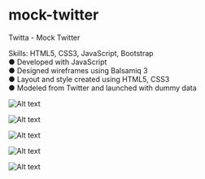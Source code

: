 # mock-twitter
Twitta - Mock Twitter

Skills: HTML5, CSS3, JavaScript, Bootstrap <br/>
● Developed with JavaScript <br/>
● Designed wireframes using Balsamiq 3 <br/>
● Layout and style created using HTML5, CSS3 <br/>
● Modeled from Twitter and launched with dummy data <br/>


![Alt text](https://s3.amazonaws.com/twitta-replicating-twitter/Screen+Shot+2016-11-05+at+10.03.04+AM.png?X-Amz-Date=20161105T172252Z&X-Amz-Expires=300&X-Amz-Algorithm=AWS4-HMAC-SHA256&X-Amz-Signature=367a0f3161e5a96f0fd53db6721d1f96538d56e3a7bf51537c6c1b6682e75c60&X-Amz-Credential=ASIAJXANQPTUDBBZKE5Q/20161105/us-east-1/s3/aws4_request&X-Amz-SignedHeaders=Host&x-amz-security-token=FQoDYXdzENr//////////wEaDCcQ%2B/wpgkS764S7eyL6AaxDAqbgW%2B7EPDgJZp0Is6tZG5vVBXbZ17rWJju1ypSdTFFSaAduW57E0WN7QhMrw2b7Nk6uze1TOyyGLHrJGVBPFNoAEe8OAgGUGOG4TGPScPzOpKajTs5cmNWxYsQrkP22jCTnfyTNuZ3Pi3JliSDjw9CI5sZRPNrUjOIUzo0/I7q3/lY8Fzc4thVL2HjveENMeTLiV5K3K9aJTeLE4L0KPazruWIpZt5a4tJRC/mbQrO7cZwO6r8%2B3bkO2BVZw4JiTuF5KXi2W7i59y5MsovpPuhwrHF%2BLe8hAjgczkRr5Al2wXWwAbgltkq2W31jjrIYXeVj337ZW5wowan4wAU%3D)

![Alt text](https://s3.amazonaws.com/twitta-replicating-twitter/Screen+Shot+2016-11-05+at+10.03.25+AM.png?X-Amz-Date=20161105T172423Z&X-Amz-Expires=300&X-Amz-Algorithm=AWS4-HMAC-SHA256&X-Amz-Signature=a7218a595d4cc4a425390ac2e2b886989628ce6db4f04ffbe677b3e38edcbc06&X-Amz-Credential=ASIAJXANQPTUDBBZKE5Q/20161105/us-east-1/s3/aws4_request&X-Amz-SignedHeaders=Host&x-amz-security-token=FQoDYXdzENr//////////wEaDCcQ%2B/wpgkS764S7eyL6AaxDAqbgW%2B7EPDgJZp0Is6tZG5vVBXbZ17rWJju1ypSdTFFSaAduW57E0WN7QhMrw2b7Nk6uze1TOyyGLHrJGVBPFNoAEe8OAgGUGOG4TGPScPzOpKajTs5cmNWxYsQrkP22jCTnfyTNuZ3Pi3JliSDjw9CI5sZRPNrUjOIUzo0/I7q3/lY8Fzc4thVL2HjveENMeTLiV5K3K9aJTeLE4L0KPazruWIpZt5a4tJRC/mbQrO7cZwO6r8%2B3bkO2BVZw4JiTuF5KXi2W7i59y5MsovpPuhwrHF%2BLe8hAjgczkRr5Al2wXWwAbgltkq2W31jjrIYXeVj337ZW5wowan4wAU%3D)

![Alt text](https://s3.amazonaws.com/twitta-replicating-twitter/Screen+Shot+2016-11-05+at+10.11.28+AM.png?X-Amz-Date=20161105T172443Z&X-Amz-Expires=300&X-Amz-Algorithm=AWS4-HMAC-SHA256&X-Amz-Signature=c4c7d8a0ac4c1f639d9043c5f50d866e5451544107bdc94ba5ab10e84f030539&X-Amz-Credential=ASIAJXANQPTUDBBZKE5Q/20161105/us-east-1/s3/aws4_request&X-Amz-SignedHeaders=Host&x-amz-security-token=FQoDYXdzENr//////////wEaDCcQ%2B/wpgkS764S7eyL6AaxDAqbgW%2B7EPDgJZp0Is6tZG5vVBXbZ17rWJju1ypSdTFFSaAduW57E0WN7QhMrw2b7Nk6uze1TOyyGLHrJGVBPFNoAEe8OAgGUGOG4TGPScPzOpKajTs5cmNWxYsQrkP22jCTnfyTNuZ3Pi3JliSDjw9CI5sZRPNrUjOIUzo0/I7q3/lY8Fzc4thVL2HjveENMeTLiV5K3K9aJTeLE4L0KPazruWIpZt5a4tJRC/mbQrO7cZwO6r8%2B3bkO2BVZw4JiTuF5KXi2W7i59y5MsovpPuhwrHF%2BLe8hAjgczkRr5Al2wXWwAbgltkq2W31jjrIYXeVj337ZW5wowan4wAU%3D)

![Alt text](https://s3.amazonaws.com/twitta-replicating-twitter/Screen+Shot+2016-11-05+at+10.15.58+AM.png?X-Amz-Date=20161105T172500Z&X-Amz-Expires=300&X-Amz-Algorithm=AWS4-HMAC-SHA256&X-Amz-Signature=17f41ad11dcaf552056ed2e2ea09db588bb5b4954b0df08281cc53d21cdd7674&X-Amz-Credential=ASIAJXANQPTUDBBZKE5Q/20161105/us-east-1/s3/aws4_request&X-Amz-SignedHeaders=Host&x-amz-security-token=FQoDYXdzENr//////////wEaDCcQ%2B/wpgkS764S7eyL6AaxDAqbgW%2B7EPDgJZp0Is6tZG5vVBXbZ17rWJju1ypSdTFFSaAduW57E0WN7QhMrw2b7Nk6uze1TOyyGLHrJGVBPFNoAEe8OAgGUGOG4TGPScPzOpKajTs5cmNWxYsQrkP22jCTnfyTNuZ3Pi3JliSDjw9CI5sZRPNrUjOIUzo0/I7q3/lY8Fzc4thVL2HjveENMeTLiV5K3K9aJTeLE4L0KPazruWIpZt5a4tJRC/mbQrO7cZwO6r8%2B3bkO2BVZw4JiTuF5KXi2W7i59y5MsovpPuhwrHF%2BLe8hAjgczkRr5Al2wXWwAbgltkq2W31jjrIYXeVj337ZW5wowan4wAU%3D)

![Alt text](https://s3.amazonaws.com/twitta-replicating-twitter/Screen+Shot+2016-11-05+at+10.16.16+AM.png?X-Amz-Date=20161105T172514Z&X-Amz-Expires=300&X-Amz-Algorithm=AWS4-HMAC-SHA256&X-Amz-Signature=713e4199d57c6a07038f30258a7d9ee776ba25aae18a0ef2e737a83f38f4e395&X-Amz-Credential=ASIAJXANQPTUDBBZKE5Q/20161105/us-east-1/s3/aws4_request&X-Amz-SignedHeaders=Host&x-amz-security-token=FQoDYXdzENr//////////wEaDCcQ%2B/wpgkS764S7eyL6AaxDAqbgW%2B7EPDgJZp0Is6tZG5vVBXbZ17rWJju1ypSdTFFSaAduW57E0WN7QhMrw2b7Nk6uze1TOyyGLHrJGVBPFNoAEe8OAgGUGOG4TGPScPzOpKajTs5cmNWxYsQrkP22jCTnfyTNuZ3Pi3JliSDjw9CI5sZRPNrUjOIUzo0/I7q3/lY8Fzc4thVL2HjveENMeTLiV5K3K9aJTeLE4L0KPazruWIpZt5a4tJRC/mbQrO7cZwO6r8%2B3bkO2BVZw4JiTuF5KXi2W7i59y5MsovpPuhwrHF%2BLe8hAjgczkRr5Al2wXWwAbgltkq2W31jjrIYXeVj337ZW5wowan4wAU%3D)
